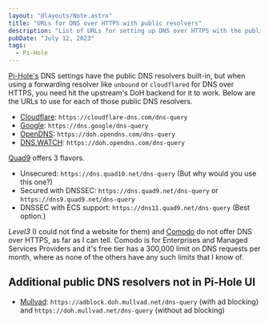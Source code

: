 ```yaml
---
layout: "@layouts/Note.astro"
title: "URLs for DNS over HTTPS with public resolvers"
description: "List of URLs for setting up DNS over HTTPS with the public DNS resolvers available in Pi-Hole."
pubDate: "July 12, 2023"
tags:
  - Pi-Hole
---
```


<a href="https://pi-hole.net" target="_blank">Pi-Hole's</a> DNS settings have the public DNS resolvers built-in, but when using a forwarding resolver like `unbound` or `cloudflared` for DNS over HTTPS, you need hit the upstream's DoH backend for it to work. Below are the URLs to use for each of those public DNS resolvers.

- <a href="https://developers.cloudflare.com/1.1.1.1/encryption/dns-over-https/make-api-requests" target="_blank">Cloudflare</a>: `https://cloudflare-dns.com/dns-query`
- <a href="https://developers.google.com/speed/public-dns/docs/doh" target="_blank">Google</a>: `https://dns.google/dns-query`
- <a href="https://support.opendns.com/hc/en-us/articles/360038086532-Using-DNS-over-HTTPS-DoH-with-OpenDNS" target="_blank">OpenDNS</a>: `https://doh.opendns.com/dns-query`
- <a href="https://dns.watch/#:~:text=DNS%2Dover%2DHTTPS%20(DoH)%20URI" target="_blank">DNS.WATCH</a>: `https://doh.opendns.com/dns-query`

<a href="https://www.quad9.net/news/blog/doh-with-quad9-dns-servers" target="_blank">Quad9</a> offers 3 flavors.

- Unsecured: `https://dns.quad10.net/dns-query` (But why would you use this one?)
- Secured with DNSSEC: `https://dns.quad9.net/dns-query` or `https://dns9.quad9.net/dns-query`
- DNSSEC with ECS support: `https://dns11.quad9.net/dns-query` (Best option.)

_Level3_ (I could not find a website for them) and <a href="comodo.come/secure-dns" target="_blank">Comodo</a> do not offer DNS over HTTPS, as far as I can tell. Comodo is for Enterprises and Managed Services Providers and it's free tier has a 300,000 limit on DNS requests per month, where as none of the others have any such limits that I know of.

## Additional public DNS resolvers not in Pi-Hole UI

- <a href="https://mullvad.net/en/help/dns-over-https-and-dns-over-tls/&cd=10&hl=en&ct=clnk&gl=us" target="_blank">Mullvad</a>: `https://adblock.doh.mullvad.net/dns-query` (with ad blocking) and `https://doh.mullvad.net/dns-query` (without ad blocking)
